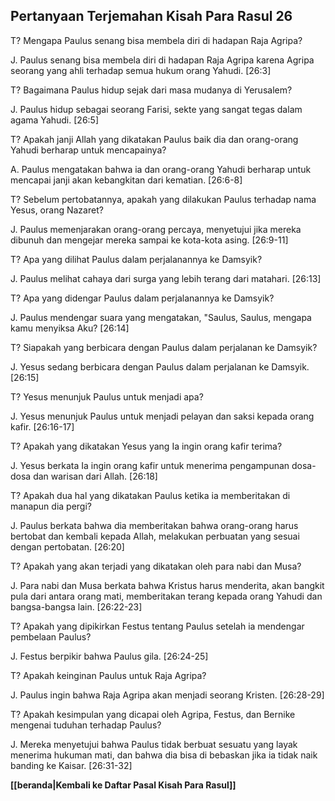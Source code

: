 ﻿## Pertanyaan Terjemahan Kisah Para Rasul 26 ##

T? Mengapa Paulus senang bisa membela diri di hadapan Raja Agripa?

J. Paulus senang bisa membela diri di hadapan Raja Agripa karena Agripa seorang yang ahli terhadap semua hukum orang Yahudi. [26:3]

T? Bagaimana Paulus hidup sejak dari masa mudanya di Yerusalem?

J. Paulus hidup sebagai seorang Farisi, sekte yang sangat tegas dalam agama Yahudi. [26:5]

T? Apakah janji Allah yang dikatakan Paulus baik dia dan orang-orang Yahudi berharap untuk mencapainya?

A. Paulus mengatakan bahwa ia dan orang-orang Yahudi berharap untuk mencapai janji akan kebangkitan dari kematian. [26:6-8]

T? Sebelum pertobatannya, apakah yang dilakukan Paulus terhadap nama Yesus, orang Nazaret?

J. Paulus memenjarakan orang-orang percaya, menyetujui jika mereka dibunuh dan mengejar mereka sampai ke kota-kota asing. [26:9-11]

T? Apa yang dilihat Paulus dalam perjalanannya ke Damsyik?

J. Paulus melihat cahaya dari surga yang lebih terang dari matahari. [26:13]

T? Apa yang didengar Paulus dalam perjalanannya ke Damsyik?

J. Paulus mendengar suara yang mengatakan, "Saulus, Saulus, mengapa kamu menyiksa Aku? [26:14]

T? Siapakah yang berbicara dengan Paulus dalam perjalanan ke Damsyik?

J. Yesus sedang berbicara dengan Paulus dalam perjalanan ke Damsyik. [26:15]

T? Yesus menunjuk Paulus untuk menjadi apa?

J. Yesus menunjuk Paulus untuk menjadi pelayan dan saksi kepada orang kafir. [26:16-17]

T? Apakah yang dikatakan Yesus yang Ia ingin orang kafir terima?

J. Yesus berkata Ia ingin orang kafir untuk menerima pengampunan dosa-dosa dan warisan dari Allah. [26:18]

T? Apakah dua hal yang dikatakan Paulus ketika ia memberitakan di manapun dia pergi?

J. Paulus berkata bahwa dia memberitakan bahwa orang-orang harus bertobat dan kembali kepada Allah, melakukan perbuatan yang sesuai dengan pertobatan. [26:20]

T? Apakah yang akan terjadi yang dikatakan oleh para nabi dan Musa?

J. Para nabi dan Musa berkata bahwa Kristus harus menderita, akan bangkit pula dari antara orang mati, memberitakan terang kepada orang Yahudi dan bangsa-bangsa lain. [26:22-23]

T? Apakah yang dipikirkan Festus tentang Paulus setelah ia mendengar pembelaan Paulus?

J. Festus berpikir bahwa Paulus gila. [26:24-25]

T? Apakah keinginan Paulus untuk Raja Agripa?

J. Paulus ingin bahwa Raja Agripa akan menjadi seorang Kristen. [26:28-29]

T? Apakah kesimpulan yang dicapai oleh Agripa, Festus, dan Bernike mengenai tuduhan terhadap Paulus?

J. Mereka menyetujui bahwa Paulus tidak berbuat sesuatu yang layak menerima hukuman mati, dan bahwa dia bisa di bebaskan jika ia tidak naik banding ke Kaisar. [26:31-32]

__[[beranda|Kembali ke Daftar Pasal Kisah Para Rasul]]__


